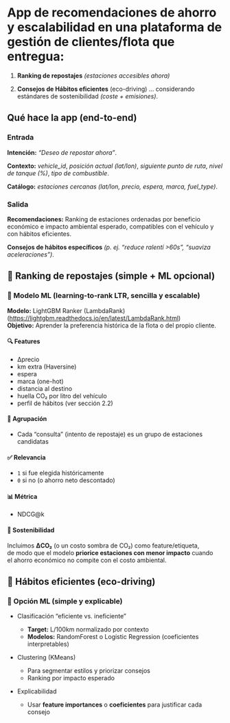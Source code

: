 # App de recomendaciones de ahorro y escalabilidad en una plataforma de gestión de clientes/flota que entregua:

1. **Ranking de repostajes** *(estaciones accesibles ahora)*

2. **Consejos de Hábitos eficientes** (eco-driving)
  … considerando estándares de sostenibilidad *(coste + emisiones)*.

## Qué hace la app (end-to-end)

### Entrada

**Intención:** *“Deseo de repostar ahora”*.

**Contexto:** *vehicle_id*, *posición actual (lat/lon)*, *siguiente punto de ruta*, *nivel de tanque (%)*, *tipo de combustible*.

**Catálogo:** *estaciones cercanas* *(lat/lon, precio, espera, marca, fuel_type)*.

### Salida

**Recomendaciones:** Ranking de estaciones ordenadas por beneficio económico e impacto ambiental esperado, compatibles con el vehículo y con hábitos eficientes.

**Consejos de hábitos específicos** *(p. ej. “reduce ralentí >60s”, “suaviza aceleraciones”)*.


## 🧮 Ranking de repostajes (simple + ML opcional)

<!-- ###  Baseline (simple, explicable)

#### 📌 Puntuación por estación *s*

**Fórmula:**
scoreₛ = wₚ · (Δprecio · litros) − wₖₘextra · (km extra · €/km) − wₜ · (β · min espera) − wCO₂ · ΔCO₂


#### 📐 Definiciones

- **Δprecio** = precio_media_zona − priceₛ  
- **ΔCO₂** = litros × EFcombustible (g/l → kg)  
- **Pesos:**  
  - `wₚ`, `wₖₘextra`, `wₜ`, `wCO₂` son configurables según la política de sostenibilidad del cliente

#### ✅ Ventajas

- 100% trazable  
- Evaluación “what-if” instantánea (por ejemplo, subir `wCO₂` si el cliente prioriza reducir huella) -->


### 🧠 Modelo ML (learning-to-rank **LTR**, sencilla y escalable)

**Modelo:** LightGBM Ranker (LambdaRank) (https://lightgbm.readthedocs.io/en/latest/LambdaRank.html)  
**Objetivo:** Aprender la preferencia histórica de la flota o del propio cliente.

#### 🔍 Features
- Δprecio  
- km extra (Haversine)  
- espera  
- marca (one-hot)  
- distancia al destino  
- huella CO₂ por litro del vehículo  
- perfil de hábitos (ver sección 2.2)

#### 🧪 Agrupación
- Cada “consulta” (intento de repostaje) es un grupo de estaciones candidatas

#### ✅ Relevancia
- `1` si fue elegida históricamente  
- `0` si no (o ahorro neto descontado)

#### 📊 Métrica
- NDCG@k

#### 🌱 Sostenibilidad
Incluimos **ΔCO₂** (o un costo sombra de CO₂) como feature/etiqueta,  
de modo que el modelo **priorice estaciones con menor impacto** cuando  
el ahorro económico no compite con el costo ambiental.


## 🚗 Hábitos eficientes (eco-driving)

<!-- ### 🧭 Baseline (reglas simples)
- `% ralentí > umbral` → “apaga motor en paradas >60s”
- `% aceleración agresiva > umbral` → “suaviza aceleraciones”
- `% exceso de velocidad > umbral` → “usa control de crucero”
- `Varianza de velocidad alta` → “mantén velocidad estable” -->

### 🤖 Opción ML (simple y explicable)
- Clasificación “eficiente vs. ineficiente”  
  - **Target:** L/100km normalizado por contexto  
  - **Modelos:** RandomForest o Logistic Regression (coeficientes interpretables)

- Clustering (KMeans)  
  - Para segmentar estilos y priorizar consejos  
  - Ranking por impacto esperado

- Explicabilidad  
  - Usar **feature importances** o **coeficientes** para justificar cada consejo